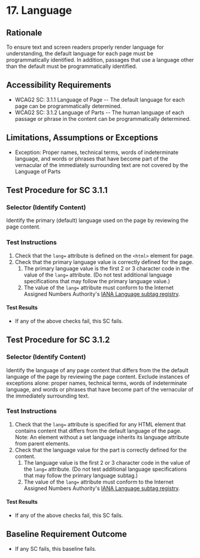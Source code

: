 # 17. Language
## Rationale
To ensure text and screen readers properly render language for understanding, the default language for each page must be programmatically identified. In addition, passages that use a language other than the default must be programmatically identified.

## Accessibility Requirements
* WCAG2 SC: 3.1.1 Language of Page -- The default language for each page can be programmatically determined.
* WCAG2 SC: 3.1.2 Language of Parts -- The human language of each passage or phrase in the content can be programmatically determined.

## Limitations, Assumptions or Exceptions
*	Exception: Proper names, technical terms, words of indeterminate language, and words or phrases that have become part of the vernacular of the immediately surrounding text are not covered by the Language of Parts

## Test Procedure for SC 3.1.1
### Selector (Identify Content)  
Identify the primary (default) language used on the page by reviewing the page content. 

### Test Instructions
1. Check that the `lang=` attribute is defined on the `<html>` element for page. 
1. Check that the primary language value is correctly defined for the page.
    1. The primary language value is the first 2 or 3 character code in the value of the `lang=` attribute. (Do not test additional language specifications that may follow the primary language value.)
    1. The value of the `lang=` attribute must conform to the Internet Assigned Numbers Authority's [IANA  Language subtag registry](http://www.iana.org/assignments/language-subtag-registry).  

#### Test Results
* If any of the above checks fail, this SC fails.

## Test Procedure for SC 3.1.2
### Selector (Identify Content)  
Identify the language of any page content  that differs from the the default language of the page by reviewing the page content. Exclude instances of exceptions alone: proper names, technical terms, words of indeterminate language, and words or phrases that have become part of the vernacular of the immediately surrounding text. 

### Test Instructions
1. Check that the `lang=` attribute is specified for any HTML element that contains content that differs from the default language of the page. Note: An element without a set language inherits its language attribute from parent elements.
1. Check that the language value for the part is correctly defined for the content. 
    1. The language value is the first 2 or 3 character code in the value of the `lang=` attribute. (Do not test additional language specifications that may follow the primary language subtag.)
    1. The value of the `lang=` attribute must conform to the Internet Assigned Numbers Authority's [IANA  Language subtag registry](http://www.iana.org/assignments/language-subtag-registry). 

#### Test Results
* If any of the above checks fail, this SC fails.

## Baseline Requirement Outcome
* If any SC fails, this baseline fails.
